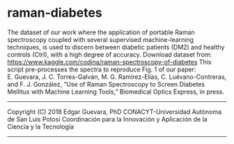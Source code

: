 # raman-diabetes
The dataset of our work where the application of portable Raman spectroscopy coupled with several supervised machine-learning techniques, is used to discern between diabetic patients (DM2) and healthy controls (Ctrl), with a high degree of accuracy. 
Download dataset from: https://www.kaggle.com/codina/raman-spectroscopy-of-diabetes
This script pre-processes the spectra to reproduce Fig. 1 of our paper:  
E. Guevara, J. C. Torres-Galván, M. G. Ramírez-Elías, C. Luévano-Contreras, and F. J. González, “Use of Raman Spectroscopy to Screen Diabetes Mellitus with Machine Learning Tools,” Biomedical Optics Express, in press.
_______________________________________________________________________________ 
Copyright (C) 2018 Edgar Guevara, PhD 
CONACYT-Universidad Autónoma de San Luis Potosí 
Coordinación para la Innovación y Aplicación de la Ciencia y la Tecnología
_______________________________________________________________________________
